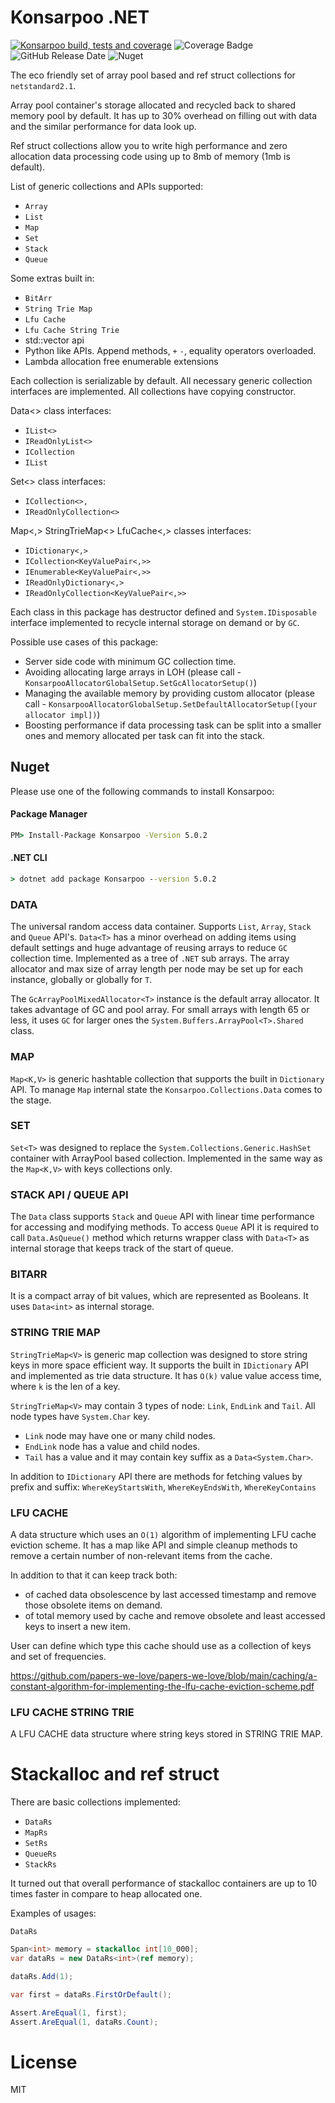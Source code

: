 ﻿# Konsarpoo .NET  

[![Konsarpoo build, tests and coverage](https://github.com/CostaBru/Konsarpoo/actions/workflows/dotnet.yml/badge.svg)](https://github.com/CostaBru/Konsarpoo/actions/workflows/dotnet.yml) ![Coverage Badge](https://img.shields.io/endpoint?url=https://gist.githubusercontent.com/CostaBru/53438eb82c2cc9b70de34df4f14a7072/raw/Konsarpoo__head.json) ![GitHub Release Date](https://img.shields.io/github/release-date/CostaBru/Konsarpoo) ![Nuget](https://img.shields.io/nuget/dt/Konsarpoo)  

The eco friendly set of array pool based and ref struct collections for ``netstandard2.1``. 

Array pool container's storage allocated and recycled back to shared memory pool by default. It has up to 30% overhead on filling out with data and the similar performance for data look up.

Ref struct collections allow you to write high performance and zero allocation data processing code using up to 8mb of memory (1mb is default).

List of generic collections and APIs supported:

- ``Array``
- ``List``
- ``Map``
- ``Set``
- ``Stack``
- ``Queue``

Some extras built in:
- ``BitArr``
- ``String Trie Map``
- ``Lfu Cache``
- ``Lfu Cache String Trie``
- std::vector api
- Python like APIs. Append methods, ``+`` ``-``, equality operators overloaded.
- Lambda allocation free enumerable extensions

Each collection is serializable by default. All necessary generic collection interfaces are implemented. All collections have copying constructor.

Data<> class interfaces:
- ``IList<>``
- ``IReadOnlyList<>``
- ``ICollection``
- ``IList``

Set<> class interfaces:
- ``ICollection<>,`` 
- ``IReadOnlyCollection<>``

Map<,> StringTrieMap<> LfuCache<,> classes interfaces:
- ``IDictionary<,>``
- ``ICollection<KeyValuePair<,>>``
- ``IEnumerable<KeyValuePair<,>>``
- ``IReadOnlyDictionary<,>``
- ``IReadOnlyCollection<KeyValuePair<,>>``

Each class in this package has destructor defined and ``System.IDisposable`` interface implemented to recycle internal storage on demand or by ``GC``. 

Possible use cases of this package:
- Server side code with minimum GC collection time.
- Avoiding allocating large arrays in LOH (please call - ``KonsarpooAllocatorGlobalSetup.SetGcAllocatorSetup()``)
- Managing the available memory by providing custom allocator (please call - ``KonsarpooAllocatorGlobalSetup.SetDefaultAllocatorSetup([your allocator impl])``)
- Boosting performance if data processing task can be split into a smaller ones and memory allocated per task can fit into the stack.

## Nuget

Please use one of the following commands to install Konsarpoo:

#### Package Manager
```cmd
PM> Install-Package Konsarpoo -Version 5.0.2
```

#### .NET CLI
```cmd
> dotnet add package Konsarpoo --version 5.0.2
```

### DATA  

The universal random access data container. Supports ``List``, ``Array``, ``Stack`` and ``Queue`` API's. ``Data<T>`` has a minor overhead on adding items using default settings and huge advantage of reusing arrays to reduce ``GC`` collection time.
Implemented as a tree of ``.NET`` sub arrays. The array allocator and max size of array length per node may be set up for each instance, globally or globally for ``T``.

The ``GcArrayPoolMixedAllocator<T>`` instance is the default array allocator. It takes advantage of GC and pool array. For small arrays with length 65 or less, it uses ``GC`` for larger ones the ``System.Buffers.ArrayPool<T>.Shared`` class.

### MAP

``Map<K,V>`` is generic hashtable collection that supports the built in ``Dictionary`` API. To manage ``Map`` internal state the ``Konsarpoo.Collections.Data`` comes to the stage.  

### SET

``Set<T>`` was designed to replace the ``System.Collections.Generic.HashSet`` container with ArrayPool based collection. Implemented in the same way as the ``Map<K,V>`` with keys collections only.

### STACK API / QUEUE API

The ``Data`` class supports ``Stack`` and ``Queue`` API with linear time performance for accessing and modifying methods. To access ``Queue`` API it is required to call ``Data.AsQueue()`` method which returns wrapper class with ``Data<T>`` as internal storage that keeps track of the start of queue.

### BITARR

It is a compact array of bit values, which are represented as Booleans. It uses ``Data<int>`` as internal storage.

### STRING TRIE MAP

``StringTrieMap<V>`` is generic map collection was designed to store string keys in more space efficient way. It supports the built in ``IDictionary`` API and implemented as trie data structure. It has ``O(k)`` value value access time, where ``k`` is the len of a key. 

``StringTrieMap<V>`` may contain 3 types of node: ``Link``, ``EndLink`` and ``Tail``. All node types have ``System.Char`` key.
- ``Link`` node may have one or many child nodes.
- ``EndLink`` node has a value and child nodes. 
- ``Tail`` has a value and it may contain key suffix as a ``Data<System.Char>``.

In addition to ``IDictionary`` API there are methods for fetching values by prefix and suffix: ``WhereKeyStartsWith``, ``WhereKeyEndsWith``, ``WhereKeyContains``

### LFU CACHE

A data structure which uses an ``O(1)`` algorithm of implementing LFU cache eviction scheme. It has a map like API and simple cleanup methods to remove a certain number of non-relevant items from the cache. 

In addition to that it can keep track both:
-  of cached data obsolescence by last accessed timestamp and remove those obsolete items on demand.
-  of total memory used by cache and remove obsolete and least accessed keys to insert a new item.

User can define which type this cache should use as a collection of keys and set of frequencies.

https://github.com/papers-we-love/papers-we-love/blob/main/caching/a-constant-algorithm-for-implementing-the-lfu-cache-eviction-scheme.pdf

### LFU CACHE STRING TRIE

A LFU CACHE data structure where string keys stored in STRING TRIE MAP.

# Stackalloc and ref struct 

There are basic collections implemented:

- ``DataRs``
- ``MapRs``
- ``SetRs``
- ``QueueRs``
- ``StackRs``

It turned out that overall performance of stackalloc containers are up to 10 times faster in compare to heap allocated one.

Examples of usages:

``DataRs``
```csharp 
Span<int> memory = stackalloc int[10_000];
var dataRs = new DataRs<int>(ref memory);

dataRs.Add(1);

var first = dataRs.FirstOrDefault();

Assert.AreEqual(1, first);
Assert.AreEqual(1, dataRs.Count);
```

# License

MIT
